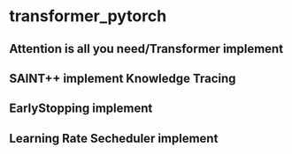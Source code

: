 # transformer_pytorch

## Attention is all you need/Transformer implement
## SAINT++ implement Knowledge Tracing
## EarlyStopping implement
## Learning Rate Secheduler implement

